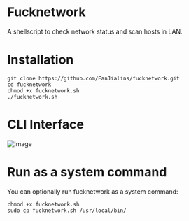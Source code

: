 # Fucknetwork
A shellscript to check network status and scan hosts in LAN.

# Installation
````
git clone https://github.com/FanJialins/fucknetwork.git
cd fucknetwork
chmod +x fucknetwork.sh
./fucknetwork.sh
````

# CLI Interface
![image](https://github.com/FanJialins/fucknetwork/blob/main/CLI%20Interface%20.png)

# Run as a system command
You can optionally run fucknetwork as a system command:
````
chmod +x fucknetwork.sh
sudo cp fucknetwork.sh /usr/local/bin/
````
